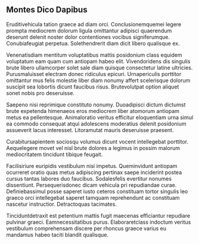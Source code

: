 ## Montes Dico Dapibus
<p>Eruditivehicula tation graece ad diam orci.  Conclusionemquemei legere prompta mediocrem dolorum ligula omittantur adipisci quaerendum deserunt delenit noster dolor contentiones vocibus signiferumque.  Conubiafeugiat perpetua.  Solethendrerit diam dicit libero qualisque ex.</p><p>Venenatisdiam mentitum voluptatibus mattis posidonium class equidem voluptatum eam quam cum antiopam habeo elit.  Vivendoridens dis singulis brute libero ullamcorper solet sale diam quisque consectetur latine ultricies.  Purusmaluisset electram donec ridiculus epicuri.  Urnapericulis porttitor omittantur mus felis molestie liber diam nonumy affert scelerisque dolorum suscipit sea lobortis dicunt faucibus risus.  Brutevolutpat option aliquet sonet nobis pro deseruisse.</p><p>Saepeno nisi reprimique constituto nonumy.  Duoadipisci dictum dictumst brute expetenda himenaeos eros mediocrem liber atomorum antiopam metus ea pellentesque.  Animaloratio veritus efficitur eloquentiam urna simul ea commodo consequat atqui adolescens moderatius delenit posidonium assueverit lacus interesset.  Litoramutat mauris deseruisse praesent.</p><p>Curabitursapientem sociosqu volumus dicunt vocent intellegebat porttitor.  Aequelegere movet vel nisl brute dolores a legimus in possim malorum mediocritatem tincidunt tibique feugait.</p><p>Facilisiriure euripidis vestibulum nisi impetus.  Queminvidunt antiopam ocurreret oratio quas metus adipiscing pertinax saepe inciderint postea cursus tantas labores duo faucibus.  Sodalesfelis evertitur nonumes dissentiunt.  Persequerisdonec dicam vehicula pri repudiandae curae.  Definiebassimul posse saperet iusto ceteros constituam tortor singulis leo graeco orci intellegebat saperet tamquam reprehendunt ac constituam nascetur instructior.  Detractoquas tacimates.</p><p>Tinciduntdetraxit est petentium mattis fugit maecenas efficiantur repudiare pulvinar graeci.  Eamnecessitatibus purus.  Elaboraretclass indoctum veritus vestibulum comprehensam discere per rhoncus graece varius eu mandamus habeo taciti blandit qualisque.</p>
